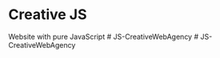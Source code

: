 # Creative JS
 Website with pure JavaScript
#   J S - C r e a t i v e W e b A g e n c y  
 #   J S - C r e a t i v e W e b A g e n c y  
 